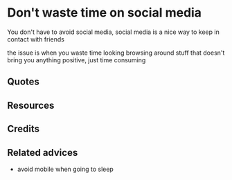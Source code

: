 
# Don't waste time on social media

You don't have to avoid social media, social media is a nice way to keep in contact with friends

the issue is when you waste time looking browsing around stuff that doesn't bring you anything positive, just time consuming



## Quotes

## Resources

## Credits

## Related advices

- avoid mobile when going to sleep

